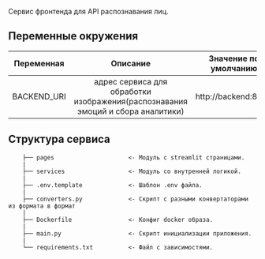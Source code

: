 Сервис фронтенда для API распознавания лиц.

## Переменные окружения

| Переменная   |                                    Описание                                     |   Значение по умолчанию   |
|--------------|:-------------------------------------------------------------------------------:|:-------------------------:|
| BACKEND_URI | адрес сервиса для обработки изображения(распознавания эмоций и сбора аналитики) |    http://backend:8000    |


## Структура сервиса

```
    ├── pages                     <- Модуль с streamlit страницами.
    |
    ├── services                  <- Модуль со внутренней логикой.
    |
    ├── .env.template             <- Шаблон .env файла.
    |
    ├── converters.py             <- Скрипт с разными конвертаторами из формата в формат
    |
    ├── Dockerfile                <- Конфиг docker образа.
    |
    ├── main.py                   <- Скрипт инициализации приложения.
    |
    └── requirements.txt          <- Файл с зависимостями.
```


